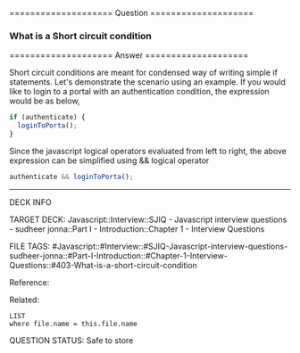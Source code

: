 ==================== Question ====================  

### What is a Short circuit condition  

==================== Answer ====================  

Short circuit conditions are meant for condensed way of writing simple if
statements. Let's demonstrate the scenario using an example. If you would like
to login to a portal with an authentication condition, the expression would be
as below,

```javascript
if (authenticate) {
  loginToPorta();
}
```

Since the javascript logical operators evaluated from left to right, the above
expression can be simplified using && logical operator

```javascript
authenticate && loginToPorta();
```

---

DECK INFO

TARGET DECK: Javascript::Interview::SJIQ - Javascript interview questions -
sudheer jonna::Part I - Introduction::Chapter 1 - Interview Questions

FILE TAGS:
#Javascript::#Interview::#SJIQ-Javascript-interview-questions-sudheer-jonna::#Part-I-Introduction::#Chapter-1-Interview-Questions::#403-What-is-a-short-circuit-condition

Reference:

Related:

```dataview
LIST
where file.name = this.file.name
```

QUESTION STATUS: Safe to store
